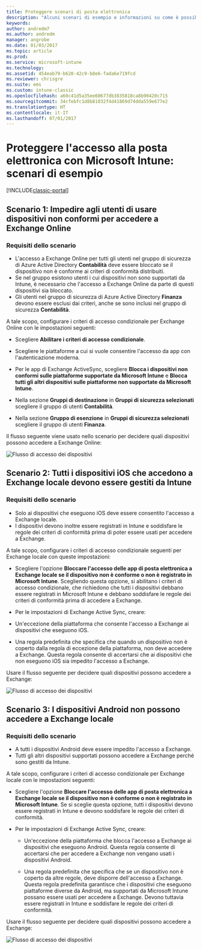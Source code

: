 ```yaml
---
title: Proteggere scenari di posta elettronica
description: "Alcuni scenari di esempio e informazioni su come è possibile implementarli con l'accesso condizionale."
keywords: 
author: andredm7
ms.author: andredm
manager: angrobe
ms.date: 01/03/2017
ms.topic: article
ms.prod: 
ms.service: microsoft-intune
ms.technology: 
ms.assetid: 454eab79-b620-42c9-b8e6-fada6e719fcd
ms.reviewer: chrisgre
ms.suite: ems
ms.custom: intune-classic
ms.openlocfilehash: a60c41d5a35ee60677db3835818ca8b90420c715
ms.sourcegitcommit: 34cfebfc1d8b81032f4d41869d74dda559e677e2
ms.translationtype: HT
ms.contentlocale: it-IT
ms.lasthandoff: 07/01/2017
---
```

# <a name="protect-access-to-email-with-microsoft-intune-example-scenarios"></a>Proteggere l'accesso alla posta elettronica con Microsoft Intune: scenari di esempio

[!INCLUDE[classic-portal](../includes/classic-portal.md)]

## <a name="scenario-1-block-users-from-using-noncompliant-devices-to-access-exchange-online"></a>Scenario 1: Impedire agli utenti di usare dispositivi non conformi per accedere a Exchange Online
### <a name="scenario-requirements"></a>Requisiti dello scenario
- L'accesso a Exchange Online per tutti gli utenti nel gruppo di sicurezza di Azure Active Directory **Contabilità** deve essere bloccato se il dispositivo non è conforme ai criteri di conformità distribuiti.
- Se nel gruppo esistono utenti i cui dispositivi non sono supportati da Intune, è necessario che l'accesso a Exchange Online da parte di questi dispositivi sia bloccato.
- Gli utenti nel gruppo di sicurezza di Azure Active Directory **Finanza** devono essere esclusi dai criteri, anche se sono inclusi nel gruppo di sicurezza **Contabilità**.

A tale scopo, configurare i criteri di accesso condizionale per Exchange Online con le impostazioni seguenti:

- Scegliere **Abilitare i criteri di accesso condizionale**.

- Scegliere le piattaforme a cui si vuole consentire l'accesso da app con l'autenticazione moderna.
- Per le app di Exchange ActiveSync, scegliere **Blocca i dispositivi non conformi sulle piattaforme supportate da Microsoft Intune** e **Blocca tutti gli altri dispositivi sulle piattaforme non supportate da Microsoft Intune**.
-   Nella sezione **Gruppi di destinazione** in **Gruppi di sicurezza selezionati** scegliere il gruppo di utenti **Contabilità**.

-   Nella sezione **Gruppo di esenzione** in **Gruppi di sicurezza selezionati** scegliere il gruppo di utenti **Finanza**.


Il flusso seguente viene usato nello scenario per decidere quali dispositivi possono accedere a Exchange Online:

![Flusso di accesso dei dispositivi](./media/ConditionalAccess8-5.png)

## <a name="scenario-2-all-ios-devices-that-access-exchange-on-premises-must-be-managed-by-intune"></a>Scenario 2: Tutti i dispositivi iOS che accedono a Exchange locale devono essere gestiti da Intune
### <a name="scenario-requirements"></a>Requisiti dello scenario
- Solo ai dispositivi che eseguono iOS deve essere consentito l'accesso a Exchange locale.
- I dispositivi devono inoltre essere registrati in Intune e soddisfare le regole dei criteri di conformità prima di poter essere usati per accedere a Exchange.

A tale scopo, configurare i criteri di accesso condizionale seguenti per Exchange locale con queste impostazioni:

-   Scegliere l'opzione **Bloccare l'accesso delle app di posta elettronica a Exchange locale se il dispositivo non è conforme o non è registrato in Microsoft Intune**. Scegliendo questa opzione, si abilitano i criteri di accesso condizionale, che richiedono che tutti i dispositivi debbano essere registrati in Microsoft Intune e debbano soddisfare le regole dei criteri di conformità prima di accedere a Exchange.

-   Per le impostazioni di Exchange Active Sync, creare:

  -   Un'eccezione della piattaforma che consente l'accesso a Exchange ai dispositivi che eseguono iOS.   

  -   Una regola predefinita che specifica che quando un dispositivo non è coperto dalla regola di eccezione della piattaforma, non deve accedere a Exchange. Questa regola consente di accertarsi che ai dispositivi che non eseguono iOS sia impedito l'accesso a Exchange.

Usare il flusso seguente per decidere quali dispositivi possono accedere a Exchange:

![Flusso di accesso dei dispositivi](./media/ConditionalAccess8-3.png)

## <a name="scenario-3-no-android-devices-can-access-exchange-on-premises"></a>Scenario 3: I dispositivi Android non possono accedere a Exchange locale
### <a name="scenario-requirements"></a>Requisiti dello scenario
- A tutti i dispositivi Android deve essere impedito l'accesso a Exchange.
- Tutti gli altri dispositivi supportati possono accedere a Exchange perché sono gestiti da Intune.

A tale scopo, configurare i criteri di accesso condizionale per Exchange locale con le impostazioni seguenti:

-   Scegliere l'opzione **Bloccare l'accesso delle app di posta elettronica a Exchange locale se il dispositivo non è conforme o non è registrato in Microsoft Intune**. Se si sceglie questa opzione, tutti i dispositivi devono essere registrati in Intune e devono soddisfare le regole dei criteri di conformità.

- Per le impostazioni di Exchange Active Sync, creare:
  -   Un'eccezione della piattaforma che blocca l'accesso a Exchange ai dispositivi che eseguono Android. Questa regola consente di accertarsi che per accedere a Exchange non vengano usati i dispositivi Android.

  -   Una regola predefinita che specifica che se un dispositivo non è coperto da altre regole, deve disporre dell'accesso a Exchange. Questa regola predefinita garantisce che i dispositivi che eseguono piattaforme diverse da Android, ma supportati da Microsoft Intune possano essere usati per accedere a Exchange. Devono tuttavia essere registrati in Intune e soddisfare le regole dei criteri di conformità.

Usare il flusso seguente per decidere quali dispositivi possono accedere a Exchange:

![Flusso di accesso dei dispositivi](./media/ConditionalAccess8-4.png)
